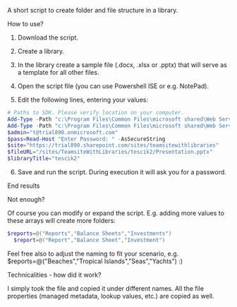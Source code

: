 A short script to create folder and file structure in a library.

 

How to use?

1. Download the script.

2. Create a library.

3. In the library create a sample file (.docx, .xlsx or .pptx) that will serve as a template for all other files.

4. Open the script file (you can use Powershell ISE or e.g. NotePad).

5. Edit the following lines, entering your values:

 

 

 

```PowerShell
# Paths to SDK. Please verify location on your computer. 
Add-Type -Path "c:\Program Files\Common Files\microsoft shared\Web Server Extensions\16\ISAPI\Microsoft.SharePoint.Client.dll"  
Add-Type -Path "c:\Program Files\Common Files\microsoft shared\Web Server Extensions\16\ISAPI\Microsoft.SharePoint.Client.Runtime.dll"  
$admin="t@trial890.onmicrosoft.com" 
$pass=Read-Host "Enter Password: " -AsSecureString 
$site="https://trial890.sharepoint.com/sites/teamsitewithlibraries" 
$fileURL="/sites/TeamsiteWithLibraries/tescik2/Presentation.pptx" 
$libraryTitle="tescik2" 
``` 
 

6. Save and run the script. During execution it will ask you for a password.

 

 

End results

 



 

 



 

Not enough?

Of course you can modify or expand the script. E.g. adding more values to these arrays will create more folders:

 

```PowerShell
$reports=@("Reports","Balance Sheets","Investments") 
  $report=@("Report","Balance Sheet","Investment") 
``` 
Feel free also to adjust the naming to fit your scenario, e.g. $reports=@("Beaches","Tropical Islands","Seas","Yachts")  :) 

 

 

 

Technicalities - how did it work?

 I simply took the file and copied it under different names. All the file properties (managed metadata, lookup values, etc.) are copied as well.
